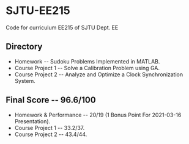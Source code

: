# SJTU-EE215
Code for curriculum EE215 of SJTU Dept. EE  

## Directory  
* Homework -- Sudoku Problems Implemented in MATLAB.  
* Course Project 1 -- Solve a Calibration Problem using GA.  
* Course Project 2 -- Analyze and Optimize a Clock Synchronization System.  

## Final Score -- 96.6/100
* Homework & Performance -- 20/19 (1 Bonus Point For 2021-03-16 Presentation).  
* Course Project 1 -- 33.2/37.  
* Course Project 2 -- 43.4/44.  
